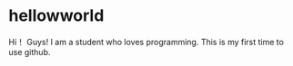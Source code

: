 # hellowworld
Hi！ Guys!
I am a student who loves programming.
This is my first time to use github.

